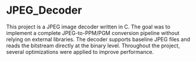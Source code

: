 # JPEG_Decoder
This project is a JPEG image decoder written in C. The goal was to implement a complete JPEG-to-PPM/PGM conversion pipeline without relying on external libraries. The decoder supports baseline JPEG files and reads the bitstream directly at the binary level. Throughout the project, several optimizations were applied to improve performance.
